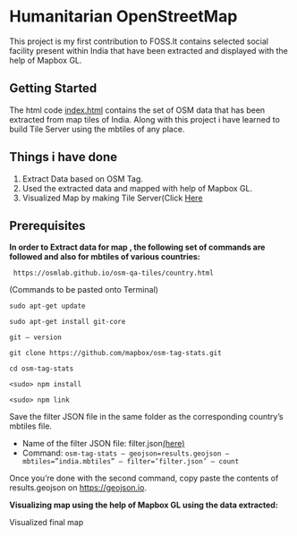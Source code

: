 # Humanitarian OpenStreetMap

This project is my first contribution to FOSS.It contains selected social facility present within India that have been extracted and displayed with the help of Mapbox GL.

## Getting Started

The html code [index.html](https://github.com/aaronakku/HOT-OSM/blob/master/index.html) contains the set of OSM data that has been extracted from map tiles of India. 
Along with this project i have learned to build Tile Server using the mbtiles of any place.

## Things i have done
1.  Extract Data based on OSM Tag.
2.  Used the extracted data and mapped with help of Mapbox GL.
3.  Visualized Map by making Tile Server(Click [Here](https://medium.com/@snehamariamsanthosh/making-of-tile-server-2ba9d397acc)
## Prerequisites
**In order to Extract data for map , the following set of commands are followed and also for mbtiles of various countries:**

` https://osmlab.github.io/osm-qa-tiles/country.html`

(Commands to be pasted onto Terminal)

```
sudo apt-get update

sudo apt-get install git-core

git — version

git clone https://github.com/mapbox/osm-tag-stats.git

cd osm-tag-stats

<sudo> npm install

<sudo> npm link
```
Save the filter JSON file in the same folder as the corresponding country’s mbtiles file.
* Name of the filter JSON file: filter.json[(here)](https://github.com/aaronakku/HOT-OSM/blob/master/filter.json)
* Command:
` osm-tag-stats — geojson=results.geojson — mbtiles=”india.mbtiles” — filter=’filter.json’ — count `

Once you’re done with the second command, copy paste the contents of results.geojson on https://geojson.io.

**Visualizing map using the help of Mapbox GL using the data extracted:**


Visualized final map
